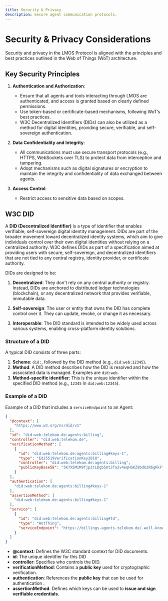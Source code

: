 ```yaml
---
title: Security & Privacy
description: Secure agent communication protocols.
---
```


# Security & Privacy Considerations

Security and privacy in the LMOS Protocol is aligned with the principles and best practices outlined in the Web of Things (WoT) architecture. 

## Key Security Principles

1. **Authentication and Authorization**:  
      - Ensure that all agents and tools interacting through LMOS are authenticated, and access is granted based on clearly defined permissions.
      - Use token-based or certificate-based mechanisms, following WoT’s best practices. 
      - W3C Decentralized Identifiers (DIDs) can also be utilized as a method for digital identities, providing secure, verifiable, and self-sovereign authentication.

2. **Data Confidentiality and Integrity**:  
      - All communications must use secure transport protocols (e.g., HTTPS, WebSockets over TLS) to protect data from interception and tampering.
      - Adopt mechanisms such as digital signatures or encryption to maintain the integrity and confidentiality of data exchanged between agents.

3.  **Access Control**: 
      - Restrict access to sensitive data based on scopes.

## W3C DID

A **DID (Decentralized Identifier)** is a type of identifier that enables verifiable, self-sovereign digital identity management. DIDs are part of the broader movement toward decentralized identity systems, which aim to give individuals control over their own digital identities without relying on a centralized authority. W3C defines DIDs as part of a specification aimed at providing users with secure, self-sovereign, and decentralized identifiers that are not tied to any central registry, identity provider, or certificate authority.

DIDs are designed to be:

1. **Decentralized**: They don't rely on any central authority or registry. Instead, DIDs are anchored to distributed ledger technologies (blockchain), or any decentralized network that provides verifiable, immutable data.
   
2. **Self-sovereign**: The user or entity that owns the DID has complete control over it. They can update, revoke, or change it as necessary.
   
3. **Interoperable**: The DID standard is intended to be widely used across various systems, enabling cross-platform identity solutions.


### Structure of a DID

A typical DID consists of three parts:

1. **Scheme**: `did:`, followed by the DID method (e.g., `did:web:12345`).
2. **Method**: A DID method describes how the DID is resolved and how the associated data is managed. Examples are `did:web`.
3. **Method-specific identifier**: This is the unique identifier within the specified DID method (e.g., `12345` in `did:web:12345`).

### Example of a DID


Example of a DID that includes a `serviceEndpoint` to an Agent:

```json
{
  "@context": [
    "https://www.w3.org/ns/did/v1"
  ],
  "id": "did:web:telekom.de:agents:billing",
  "controller": "did:web:telekom.de",
  "verificationMethod": [
    {
      "id": "did:web:telekom.de:agents:billing#keys-1",
      "type": "Ed25519VerificationKey2018",
      "controller": "did:web:telekom.de:agents:billing",
      "publicKeyBase58": "5K7X5M1M9fjp2tLDgb5mtJfa2v4eqHGKZ9bdU2R6gKkF"
    }
  ],
  "authentication": [
    "did:web:telekom.de:agents:billing#keys-1"
  ],
  "assertionMethod": [
    "did:web:telekom.de:agents:billing#keys-1"
  ],
  "service": [
    {
      "id": "did:web:telekom.de:agents:billing#td",
      "type": "WotThing",
      "serviceEndpoint": "https://billings.agents.telekom.de/.well-known/wot"
    }
  ]
}
```

- **@context**: Defines the W3C standard context for DID documents.  
- **id**: The unique identifier for this DID
- **controller**: Specifies who controls the DID.  
- **verificationMethod**: Contains a **public key** used for cryptographic verification.  
- **authentication**: References the **public key** that can be used for authentication .  
- **assertionMethod**: Defines which keys can be used to **issue and sign verifiable credentials**.